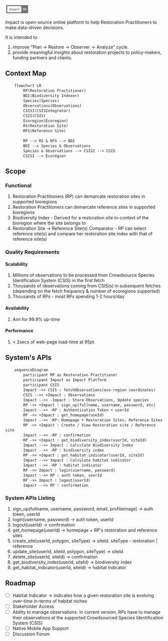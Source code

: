 <img src="impact.png" alt="impact" width="15%"/>

Impact is open-source online platform to help Restoration Practitioners to make data-driven decisions. 

It is intended to
1. improve "Plan -> Restore -> Observer -> Analyze" cycle.
2. provide meaningful insights about restoration projects to policy-makers, funding partners and clients.

## Context Map
```mermaid
    flowchart LR
        RP(Restoration Practitioner)
        BDI(Biodiversity Indexer)
        Species(Species)
        Observations(Observations)
        CSISI(CSISIntegrator)
        CSIS(CSIS)
        Ecoregion(Ecoregion)
        RS(Restoration Site)
        RFS(Reference Site)
        
        RP --> RS & RFS --> BDI
        BDI --> Species & Observations
        Species & Observations --> CSISI --> CSIS
        CSISI --> Ecoregion            
```


## Scope
### Functional
1. Restoration Practitioners (RP) can demarcate restoration sites in supported bioregions
2. Restoration Practitioners can demarcate reference sites in supported bioregions
3. Biodiversity Index - Derived for a restoration site in-context of the bioregion where the site belongs to
4. Restoration Site -> Reference Site(s) Comparator - RP can select reference site(s) and compare her restoration site index with that of reference site(s)

### Quality Requirements
#### Scalability
1. Millions of observations to be processed from Crowdsource Species Identification System (CSIS) in the first fetch
2. Thousands of observations coming from CSIS(s) in subsequent fetches (depending on the fetch frequency & number of ecoregions supported)
3. Thousands of RPs - most RPs spending 1-2 hours/day

#### Availability
1. Aim for 99.9% up-time

#### Performance
1. < 2secs of web-page load-time at 95pt

## System's APIs
```mermaid
    sequenceDiagram
        participant RP as Restoration Practitioner
        participant Impact as Impact Platform
        participant CSIS
        Impact ->> CSIS : fetchObservations(eco-region coordinates)
        CSIS -->> +Impact : Observations
        Impact -->> -Impact : Store Observations, Update species
        RP ->> +Impact : sign_up(fullname, username, password, etc)
        Impact -->> -RP : Authentication Token + userId
        RP ->> +Impact : get_homepage(useId)
        Impact -->> -RP: Homepage + Restoration Sites, Reference Sites
        RP ->> +Impact : Create / View Restoration site / Reference site
        Impact -->> -RP : confirmation
        RP ->> +Impact : get_biodiversity_index(userId, siteId)
        Impact -->> Impact : Calculate Biodiversity Index
        Impact -->> -RP : biodiversity index
        RP ->> +Impact : get_habitat_indicator(userId, siteId)
        Impact -->> Impact : Calculate habitat indicator
        Impact -->> -RP : habitat indicator
        RP ->> Impact : login(username, password)
        Impact -->> RP : auth token, userId
        RP ->> Impact : logout(userId)
        Impact -->> RP : confirmation             
```

### System APIs Listing
1. sign_up(fullname, username, password, email, profileimage) -> auth token, userId
2. login(username, password) -> auth token, userId
3. logout(userId) -> confirmation
4. get_homepage(userId) -> homepage + RP's restoration and reference sites
5. create_site(userId, polygon, siteType) -> siteId. siteType - restoration | reference
6. update_site(userId, siteId, polygon, siteType) -> siteId
7. delete_site(userId, siteId) -> confirmation
8. get_biodiversity_index(userId, siteId) -> biodiversity index
9. get_habitat_indicator(userId, siteId) -> habitat indicator

## Roadmap
- [ ] Habitat Indicator -> indicates how a given restoration site is evolving over-time in-terms of habitat niches
- [ ] Stakeholder Access
- [ ] Ability to manage observations. In current version, RPs have to manage their observations at the supported Crowdsourced Species Identification System (CSIS)
- [ ] Native Mobile App Support
- [ ] Discussion Forum
